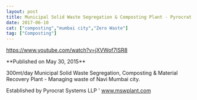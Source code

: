 ```yaml
---
layout: post
title: Municipal Solid Waste Segregation & Composting Plant - Pyrocrat Systems LLP - Suhas Dixit
date: 2017-06-10
cat: ["composting","mumbai city","Zero Waste"]
tag: ["Composting"]
---
```


https://www.youtube.com/watch?v=jXVWof7ISR8
<div id="watch-uploader-info">**Published on May 30, 2015**</div>
<div id="watch-description-text" class="">

300mt/day Municipal Solid Waste Segregation, Composting &
Material Recovery Plant - Managing waste of Navi Mumbai city.

Established by Pyrocrat Systems LLP ' www.mswplant.com

</div>